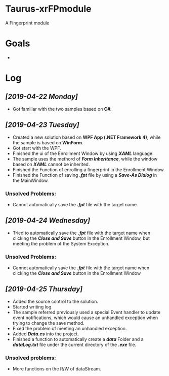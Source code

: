 # Taurus-xrFPmodule
A Fingerprint module
# Goals
- 
# Log
## *[2019-04-22 Monday]*
- Got familiar with the two samples based on **C#**.
## *[2019-04-23 Tuesday]*
- Created a new solution based on **WPF App (.NET Framework 4)**, while the sample is based on **WinForm**.
- Got start with the WPF.
- Finished the ui of the Enrollment Window by using ***XAML*** language.
- The sample uses the methord of ***Form Inheritance***, while the window based on ***XAML*** cannot be inherited.
- Finished the Function of enrolling a fingerprint in the Enrollment Window.
- Finished the Function of saving ***.fpt*** file by using a ***Save-As Dialog*** in the MainWindow.
### Unsolved Problems:
- Cannot automatically save the ***.fpt*** file with the target name.
## *[2019-04-24 Wednesday]*
- Tried to automatically save the ***.fpt*** file with the target name when clicking the ***Close and Save*** button in the Enrollment Window, but meeting the problem of the System Exception.
### Unsolved Problems:
- Cannot automatically save the ***.fpt*** file with the target name when clicking the ***Close and Save*** button in the Enrollment Window
## *[2019-04-25 Thursday]*
- Added the source control to the solution.
- Started writing log.
- The sample referred previously used a special Event handler to update event notifications, which would cause an unhandled exception when trying to change the save method.
- Fixed the problem of meeting an unhandled exception.
- Added ***Data.cs*** into the project.
- Finished a function to automatically create a ***data*** Folder and a ***dataLog.txt*** file under the current directory of the ***.exe*** file.
### Unsolved problems:
- More functions on the R/W of dataStream.